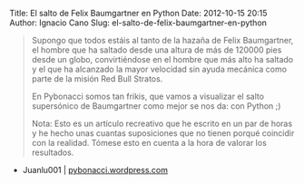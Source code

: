 Title: El salto de Felix Baumgartner en Python
Date: 2012-10-15 20:15
Author: Ignacio Cano
Slug: el-salto-de-felix-baumgartner-en-python

> Supongo que todos estáis al tanto de la hazaña de Felix Baumgartner,
> el hombre que ha saltado desde una altura de más de 120000 pies desde
> un globo, convirtiéndose en el hombre que más alto ha saltado y el que
> ha alcanzado la mayor velocidad sin ayuda mecánica como parte de la
> misión Red Bull Stratos.
>
> En Pybonacci somos tan frikis, que vamos a visualizar el salto
> supersónico de Baumgartner como mejor se nos da: con Python ;)
>
> Nota: Esto es un artículo recreativo que he escrito en un par de horas
> y he hecho unas cuantas suposiciones que no tienen porqué coincidir
> con la realidad. Tómese esto en cuenta a la hora de valorar los
> resultados.

- Juanlu001 | [pybonacci.wordpress.com][]

  [pybonacci.wordpress.com]: https://pybonacci.wordpress.com/2012/10/15/el-salto-de-felix-baumgartner-en-python/
    "El salto de Felix Baumgartner en Python"
